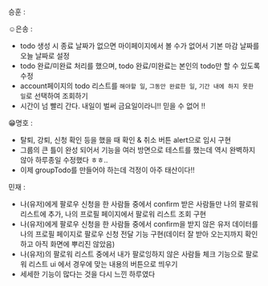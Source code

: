 승훈 :

☺은송 :  
- todo 생성 시 종료 날짜가 없으면 마이페이지에서 볼 수가 없어서 기본 마감 날짜를 오늘 날짜로 설정
- todo 완료/미완료 처리를 했으며, todo 완료/미완료는 본인의 todo만 할 수 있도록 수정
- account페이지의 todo 리스트를 `해야할 일`, `그동안 완료한 일`, `기간 내에 하지 못한 일`로 선택하여 조회하기
- 시간이 넘 빨리 간다. 내일이 벌써 금요일이라니!! 믿을 수 없어 !!

😁명호 :  
- 탈퇴, 강퇴, 신청 확인 등을 했을 때 확인 & 취소 버튼 alert으로 임시 구현
- 그룹의 큰 틀이 완성 되어서 기능을 여러 방면으로 테스트를 했는데 역시 완벽하지 않아 하루종일 수정했다 ㅎㅎ..
- 이제 groupTodo를 만들어야 하는데 걱정이 아주 태산이다!!

민재 :
- 나(유저)에게 팔로우 신청을 한 사람들 중에서 confirm 받은 사람들만 나의 팔로워 리스트에 추가, 나의 프로필 페이지에서 팔로워 리스트 조회 구현
- 나(유저)에게 팔로우 신청을 한 사람들 중에서 confirm을 받지 않은 유저 데이터를 나의 프로필 페이지로 팔로우 신청 전달 기능 구현(데이터 잘 받아 오는지까지 확인하고 아직 화면에 뿌리진 않았음)
- 나(유저)의 팔로워 리스트 중에서 내가 팔로잉하지 않은 사람들 체크 기능으로 팔로워 리스트 ui 에서 경우에 맞는 내용의 버튼으로 띄우기
- 세세한 기능이 많다는 것을 다시 느낀 하루였다

